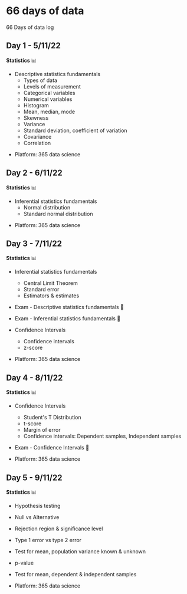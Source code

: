 # 66 days of data
66 Days of data log

## Day 1 - 5/11/22
**Statistics** :bar_chart:
- Descriptive statistics fundamentals
  * Types of data
  * Levels of measurement
  * Categorical variables
  * Numerical variables
  * Histogram
  * Mean, median, mode
  * Skewness
  * Variance
  * Standard deviation, coefficient of variation
  * Covariance
  * Correlation

* Platform: 365 data science

## Day 2 - 6/11/22
**Statistics** :bar_chart:
- Inferential statistics fundamentals
  * Normal distribution
  * Standard normal distribution
  
* Platform: 365 data science

## Day 3 - 7/11/22
**Statistics** :bar_chart:
- Inferential statistics fundamentals
  * Central Limit Theorem
  * Standard error
  * Estimators & estimates
 
- Exam - Descriptive statistics fundamentals :memo:
- Exam - Inferential statistics fundamentals 📝

- Confidence Intervals
  * Confidence intervals
  * z-score
   
* Platform: 365 data science

## Day 4 - 8/11/22
**Statistics** :bar_chart:

- Confidence Intervals
  * Student's T Distribution
  * t-score
  * Margin of error
  * Confidence intervals: Dependent samples, Independent samples

- Exam - Confidence Intervals :memo:
   
* Platform: 365 data science

## Day 5 - 9/11/22
**Statistics** :bar_chart:

- Hypothesis testing
 * Null vs Alternative
 * Rejection region & significance level
 * Type 1 error vs type 2 error
 * Test for mean, population variance known & unknown
 * p-value
 * Test for mean, dependent & independent samples

* Platform: 365 data science

